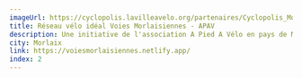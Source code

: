 ```yaml
---
imageUrl: https://cyclopolis.lavilleavelo.org/partenaires/Cyclopolis_Morlaix.png
title: Réseau vélo idéal Voies Morlaisiennes - APAV
description: Une initiative de l'association A Pied A Vélo en pays de Morlaix pour proposer un réseau continu, complet et sécurisé dans le pays de Morlaix.
city: Morlaix
link: https://voiesmorlaisiennes.netlify.app/
index: 2
---
```

